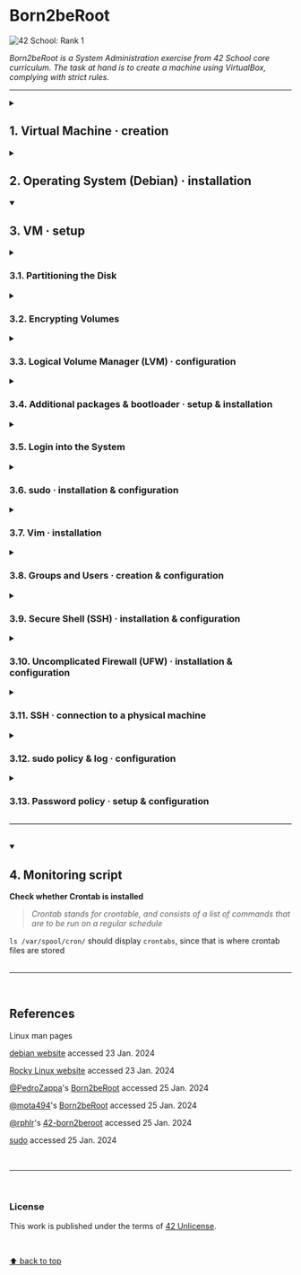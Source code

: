 # Born2beRoot
![42 School: Rank 1](https://img.shields.io/badge/42%20School-Rank%201-%2315bbbb)

_Born2beRoot is a System Administration exercise from 42 School core curriculum. The task at hand is to create a machine using VirtualBox, complying with strict rules._
___

<details>
  <summary><h2>1. Virtual Machine · creation</h2></summary>

> _A Virtual Machine (VM) is a computer file, commonly referred to as an image, that behaves like an actual computer: that is, a virtual computer within a computer._

</br>

<details>
  <summary>:bulb: <b>Advantages and disadvantages of using VMs</b></summary>

</br>

<table>
  <tr>
    <th>Advantages</th>
    <th>Disadvantages</th>
  </tr>
  <tr>
    <td>:heavy_check_mark: Agility and speed</td>
    <td>:x: Unintended server sprawl</td>
  </tr>
  <tr>
    <td>:heavy_check_mark: <b>Lowered downtime:</b> ifackup and redundancy mechanisms are in place, since VMs are portable and easy to move from one hypervisor to another on a different machine</td>
    <td>:x: <b>Single point of failure:</b>  unlessackup and redundancy mechanisms are in place, if the host computer fails, all VMs running on that machine will also fail</td>
  </tr>
  <tr>
    <td>:heavy_check_mark: Scalability</td>
    <td>:x: Hardware limitations</td>
  </tr>
  <tr>
    <td>:heavy_check_mark: <b>Securityenefits:</b> ability to run apps of questionable security, study computer viruses, while protecting host OS</td>
    <td>:x: <b>Security risks:</b> if VMs are not properly isolated from each other or/and from the host machine, virtualization can introduce additional security risks</td>
  </tr>
    <tr>
    <td>:heavy_check_mark: <b>Cost savings:</b> reduced physical infrastructure footprint</td>
    <td>:x: <b>License cost:</b> some software licenses may not allow installation on VMs or require an additional license fee per VM</td>
  </tr>
</table>
</details>

</br>

<h3>:warning: Pre-requisites</h3>
<ul>
  <li>have [VirtualBox](https://www.virtualbox.org/) installed;</li>
  <li>have [the ISO (Optical Disc Image) installer file for the Debian GNU/Linux OS](https://cdimage.debian.org/debian-cd/current/amd64/iso-cd/) downloaded.</li>
</ul>

___

<h3>Steps</h3>
<ol>
  <li>Open <code>VirtualBox</code></li>
  <li>Click <code>New</code></li>
  <li>Name the VM</li>
  <li>
    Choose destination folder for the VM
    <ul>
      <li><code>/sgoinfre/</code> in this case</li>
    </ul>
  </li>
  <li>Type: <code>Linux</code></li>
  <li>Version: <code>Debian (64-bit)</code></li>
  <li>
    Select the amount of memory (RAM) toe allocated to the VM
    <ul>
      <li>set as default – the recommended memory size is <code>1024 MB</code></li>
    </ul>
  </li>
  <li>Create a virtual hard disk now</li>
  <li>Choose <code>VDI</code> (VirtualBox Disk Image) as the type of file to use for the new virtual hard disk</li>
  <li>Choose storage on physical hard disk as being <code>dynamically allocated</code></li>
  <li>
    Select the size of the virtual hard disk
    <ul>
      <li>
        <code>30.8 GB</code> to account for subject bonus requirements</br>
      </li>
    </ul>
  </li>
  <li>Click <code>Create</code></li>
  <li>Head to <code>Settings</code> > <code>Storage</code> > <code>Empty</code> > 💿 icon (<i>Attributes: Optical Drive</i>) > <code>Choose a disk file</code> > <code>Debian ISO</code> > <code>Ok</code></li>
  <li><code>Start</code> the VM</li>
</ol>

</br>

___

</br>

</details>


<details>
  <summary><h2>2. Operating System (Debian) · installation</h2></summary>

</br>

<details>
  <summary>:bulb: <b>Debian vs. Rocky Linux</b></summary>

</br>

<table>
  <tr>
    <th></th>
    <th>Debian</th>
    <th>Rocky Linux</th>
  </tr>
  <tr>
    <td><b>Developer</b></td>
    <td>The Debian Project</td>
    <td>Rocky Enterprise Software Foundation</td>
  </tr>
  <tr>
    <td><b>OS Family</b></td>
    <td>Linux (Unix-like)</td>
    <td>Linux (Unix-like)</td>
  </tr>
  <tr>
    <td><b>Source model</b></td>
    <td>Open source</td>
    <td>Open source</td>
  </tr>
  <tr>
    <td><b>Repository</b></td>
    <td><a href = "https://deb.debian.org">deb.debian.org</a></td>
    <td><a href = "https://git.rockylinux.org">git.rockylinux.org</a></td>
  </tr>
  <tr>
    <td><b>Package manager</b></td>
    <td>Advanced Package Tool (APT)</td>
    <td>Dandified YUM / DNF</td>
  </tr>
  <tr>
    <td><b>Release cycle</b></td>
    <td>2 years</td>
    <td>1 year</td>
  </tr>
  <tr>
    <td><b>Long Term Support (LTS)</b></td>
    <td>5 years</td>
    <td>10 years</td>
  </tr>
  <tr>
    <td><b>Comments</b></td>
    <td></td>
    <td>Red Hat Enterprise Linux (RHEL) compatibility</td>
  </tr>
</table>

</br>

<p><b>note:</b> <i>Here, the choice for Debian over Rocky Linux was based on the first being generally regarded as a more user-friendly and accessible OS, especially for beginners.</i></p>

</details>

</br>

### Steps

1. Select `Install` from the Debian GNU/Linux installer menu;
2. Settings
    - Language: `English`
    - Location: `other`
    - Continent: `Europe`
    - Country: `Portugal`
    - Locale: `United States`
    - Keymap: `American English`
    - Hostname: `tchow-so42` ﹡
    - Domain name: `(blank)`
    - Set up root password ﹡
    - User full name: `tchow-so` ﹡
    - Username: `tchow-so` ﹡
    - Set up user password ﹡
    - Clock: `Lisbon`

﹡ :warning: _see subject requirements_
___

</br>

</details>

<details open>
  <summary><h2>3. VM · setup</h2></summary>

<details>
  <summary><h3>3.1. Partitioning the Disk</h3></summary>
    <ol>
      <li>Partioning method: <code>Manual</code></li>
      <li>Select the available volume</li>
      <li>Create new empty partition on the selected device: <code>Yes</code></li>
    </ol>
  
<details>
  <summary><h4>3.1.1. Create Primary Partition</h4></summary>
<blockquote><i>One has to create at least one primary partition on the disk.</i></blockquote>
    <ol>
      <li>Select a partition to modify its settings: <code>FREE SPACE</code></li>
      <li>How to use this free space: <code>Create a new partition</code></li>
      <li>
        Enter new partition size in Bytes: <code>525336576 B</code>﹡</br>
        <blockquote>
          1 B × 1024 = <b>1 KB</b></br>
          1 KB × 1024 = <b>1 MB</b> (1024 × 1024)</br>
          1 MB × 1024 = <b>1 GB</b> (1024 × 1024 × 1024)</br>
          </br></br>
          500 MB = 524 288 000 B</br>
          + 2048 × 512 (1 048 576B)<sup>a</sup></br>
          <sup>a</sup> – <i>note to future self: check boot sector size, disk sector size,... (?)</i>
        </blockquote>
      </li>
      <li>New partition type: <code>Primary</code></li>
      <li>Location for the new partition: <code>Beginning</code></li>
      <li>Mount point for this partition: <code>/boot</code></li>
      <li>Partition settings: <code>Done setting up the partition</code></li>
    </ol>

﹡ :warning: _see subject bonus requirements_
</details>
<details>
  <summary><h4>3.1.2. Create Logical Partition</h4></summary>
<blockquote><i>One can create an unlimited number of logical partitions on the disk.</i></blockquote>
    <ol>
      <li>Select a partition to modify its settings: <code>FREE SPACE</code></li>
      <li>How to use this free space: <code>Create a new partition</code></li>
      <li>Set new partition size to <code>max</code></li>
      <li>New partition type: <code>Logical</code></li>
      <li>Mount point for this partition: <code>Do not mount it</code></li>
      <li>Partition settings: <code>Done setting up the partition</code></li>
    </ol>
</details>
</details>
<details>
  <summary><h3>3.2. Encrypting Volumes</h3></summary>
  <ol>
    <li><code>Configure encrypted volumes</code></li>
    <li>Write the changes to disk and configure encrypted volumes? <code>Yes</code></li>
    <li><code>Create encrypted volumes</code></li>
    <li>Select the devices to be encrypted:<code>/dev/sda5</code></li>
    <li>Partition settings: <code>Done setting up the partition</code></li>
    <li>Encryption configuration actions: <code>Finish</code></li>
    <li>(Confirmation message to encryption:) <code>Yes</code></li>
    <li>(Optional) <code>Cancel</code> – <i>since there is nothing to actually encrypt</i></li>
    <li>Set encryption passphrase ﹡</li>
  </ol>
  
﹡ :warning: _see subject bonus requirements_
</details>
<details>
  <summary><h3>3.3. Logical Volume Manager (LVM) · configuration</h3></summary>
<ol>
  <li><code>Configure Logical Volume Manager</code></li>
  <li>(Confirmation message:) <code>Yes</code></li>
</ol>

</br>

<div>
  <p><b>Create Volume Group</b></p>
<ol start = "3">
  <li><code>Create volume group</code></li>
  <li>Enter volume group name: <code>LVMGroup</code></li>
  <li>Select partition to store the group: <code>/dev/mapper/sda5_crypt</code></li>
</ol>

</br>

  <p><b>Create Logical Partitions</b></p>
<ol start = "7">
  <li>LVM configuration action: <code>Create logical volume</code></li>
  <li>Select the volume group where the new logical volume should be created: <code>LVMGroup</code></li>
  <li>Enter logical volume name</li>
  <li>Enter the size of the new logical volume</li>
  <li>Repeat the steps above for each of the following volumes:</br>
<table>
<tr>
  <th><b>Logical volume name</b></th>
  <th><b>Logical volume size</b></th>
  <th><b>Conversion / Calculation</b></th>
  <th><b>Logical volume size in Bytes</b></th>
</tr>
<tr>
  <td><code>root</code></td>
  <td>10G</td>
  <td>10 × 1024 × 1024 × 1024</td>
  <td>10737418240 B</td>
</tr>
<tr>
  <td><code>swap</code></td>
  <td>2.3G</td>
  <td>2.3 × 1024 × 1024 × 1024 (2469606195.2 B)</br></br>512 → 2469606400 (?)</br>2048 → 2469607424 (?)</td>
  <td>2465607424 B</td>
</tr>
<tr>
  <td><code>home</code></td>
  <td>5G</td>
  <td>5 × 1024 × 1024 × 1024</td>
  <td>5368709120 B</td>
</tr>
<tr>
  <td><code>var</code></td>
  <td>3G</td>
  <td>3 × 1024 × 1024 × 1024</td>
  <td>3221225472 B</td>
</tr>
<tr>
  <td><code>srv</code></td>
  <td>3G</td>
  <td>3 × 1024 × 1024 × 1024</td>
  <td>3221225472 B</td>
</tr>
<tr>
  <td><code>tmp</code></td>
  <td>3G</td>
  <td>3 × 1024 × 1024 × 1024</td>
  <td>3221225472 B</td>
</tr>
<tr>
  <td><code>var-log</code></td>
  <td>4G</td>
  <td>4 × 1024 × 1024 × 1024</td>
  <td>4294967296 B</td>
</tr>
</table>
</li>
  <li>LVM configuration action: <code>Finish</code></li>
</ol>

</br>

<div><p><b>Setting Mount Points</b></p></div>
<ol start = "13">
  <li>Select volume</li>
  <li>Partition settings > set Use as:</li>
  <li>Set mount point</li>
  <li><code>Done setting up the partition</code></li>
  <li>Repeat the steps above for each of the following volumes:</br>
<table>
  <tr>
    <th><b>Partition</b></th>
    <th><b>Volume name</b></th>
    <th><b>Use</b></th>
    <th><b>Mount point</b></th>
    <th><b>Enter</b></th>
  </tr>
  <tr>
    <td>#1</td>
    <td><code>home</code></td>
    <td>Ext4</td>
    <td><code>/home</code></td>
    <td></td>
  </tr>
  <tr>
    <td>#1</td>
    <td><code>root</code></td>
    <td>Ext4</td>
    <td><code>/</code></td>
    <td></td>
  </tr>
  <tr>
    <td>#1</td>
    <td><code>srv</code></td>
    <td>Ext4</td>
    <td><code>/srv</code></td>
    <td></td>
  </tr>
  <tr>
    <td>#1</td>
    <td><code>swap</code></td>
    <td>swap area</td>
    <td></td>
    <td></td>
  </tr>
  <tr>
    <td>#1</td>
    <td><code>tmp</code></td>
    <td>Ext4</td>
    <td><code>/tmp</code></td>
    <td></td>
  </tr>
  <tr>
    <td>#1</td>
    <td><code>var</code></td>
    <td>Ext4</td>
    <td><code>/var</code></td>
    <td></td>
  </tr>
  <tr>
    <td>#1</td>
    <td><code>var-log</code></td>
    <td>Ext4</td>
    <td><code>Enter manually</code></td>
    <td><code>/var/log</code></td>
  </tr>
</table>
<blockquote><b>Ext4</b> (fourth extended file system) is arguably the most stable and well tested file system supported in Linux.</blockquote></li>
 <li><code>Finish partitioning and write changes to disk</code></li>
 <li>(Confirmation message:) <code>Yes</code></li>
</ol>

</details>
<details>
  <summary><h3>3.4. Additional packages & bootloader · setup & installation</h3></summary>
  <ol>
    <li>Additional packages: <code>No</code></li>
    <li>Country: <code>Portugal</code></li>
    <li>Set Debian archive mirror package manager: <code>deb.debian.org</code></li>
    <li>HTTP proxy: <code>(blank)</code></li>
    <li><code>Continue</code></li>
    <li>Popularity contest: <code>No</code></li>
    <li>Remove all software options and <code>Continue</code></li>
    <li>Installation of GRUB bootloader: <code>Yes</code></li>
    <li>Select device to install the bootloader: <code>/dev/sda (ata_VBOX_HARDDISK)</code></li>
    <li><code>Continue</code></li>
  </ol>
</details>

<details>
  <summary><h3>3.5. Login into the System</h3></summary>
  <ol>
    <li>Enter encryption password</li>
    <li>Enter user</li>
    <li>Enter user password</li>
  </ol>
</details>

<details>
  <summary><h3>3.6. sudo · installation & configuration</h3></summary>
  <blockquote><i>sudo allows a permitted user to execute a command as the superuser or another user, as specified by the security policy</i></blockquote>

  </br>

<div><p><b>Installation</b></p></div>
  <ol>
    <li>
      <code>su --login</code>
      <ul>
        <li><code>su</code> execute a command with substitute user and group ID</li>
        <li><code>-</code>, <code>-l</code>, <code>--login</code> start the shell as a login shell with an environment similar to a real login</li>
      </ul>
    </li>
    <li>
      <code>apt-get update -y</code>
      <ul>
        <li><code>apt-get</code> APT package handling utility -- command-line interface</li>
        <li><code>update</code> update is used to resynchronize the package index files from their sources</li>
        <li><code>-y</code> automatic yes to prompts</li>
      </ul>
    </li>
    <li>
      <code>apt-get upgrade -y</code>
      <ul>
        <li><code>upgrade</code> upgrade is used to install the newest versions of all packages currently installed on the system from the sources enumerated in /etc/apt/sources.list</li>
      </ul>
    </li>
    <li>
      <code>apt install sudo</code>
      <ul>
        <li><code>apt</code> command-line interface</li>
        <li><code>install</code> performs the requested action on one or more packages</li>
      </ul>
    </li>
    <li>
      <code>dpkg -l | grep sudo</code> verify whether the sudo package was installed successfully
      <ul>
        <li><code>dpkg -l</code> list packages matching given pattern ('dpkg', package manager for Debian)</li>
        <li><code>grep</code> print lines that match patterns</li>
      </ul>
    </li>
  </ol>

</br>
  
  <div><p><b>Configuration</b></p></div>
  <ol>
    <li>
      <code>usermod -aG sudo &ltusername&gt</code>
      <ul><code>usermod</code> modify a user account</ul>
      <ul><code>-a</code>, <code>--append</code> add the user to the supplementary group(s); use only with the -G option</ul>
      <ul><code>-G</code>, <code>--groups</code> a list of supplementary groups which the user is also a member of</ul>
    </li>
    <li><code>visudo</code> edit the sudoers file</li>
    <li>Add <code>&ltusername&gt ALL=(ALL) ALL</code> under <code>#User Privilege</code> section</li>
    <li>Save and close</li>
    <li><code>reboot</code></li>
  </ol>
</details>

<details>
  <summary><h3>3.7. Vim · installation</h3></summary>
  <blockquote><i>Vi Improved (Vim) is a highly configurable text editor built to make creating and changing any kind of text very efficient; it is upwards compatible to Vi</i></blockquote>
  <code>sudo apt install vim</code>
</details>

<details>
  <summary><h3>3.8. Groups and Users · creation & configuration</h3></summary>
<ul>
  <li><code>sudo groupadd &ltgroupname&gt</code> create a group with specified &ltgroupname&gt</li>
  <li><code>sudo usermod -aG &ltgroupname&gt &ltusername&gt</code> add user to group</li>
  <li>
    <code>getent group &ltgroupname&gt</code>check group users
    <ul>
      <li><code>getent group</code> check groups</li>
    </ul>
  </li>
</ul>
</details>

<details>
  <summary><h3>3.9. Secure Shell (SSH) · installation & configuration</h3></summary>
  <ol>
    <li><code>sudo apt install openssh-server</code></li>
    <li><code>sudo vim /etc/ssh/sshd_config</code></li>
    <li>edit the text, replacing <code># Port 22</code> by <code>Port 4242</code> ﹡</li>
    <li><code>sudo vim /etc/ssh/ssh_config</code></li>
    <li>edit the text, replacing <code># Port 22</code> by <code>Port 4242</code> ﹡</li>
    <li><code>sudo service ssh restart</code></li>
  </ol>

﹡ :warning: <i>see subject requirements</i>

</details>

<details>
  <summary><h3>3.10. Uncomplicated Firewall (UFW) · installation & configuration</h3></summary>
    <ol>
      <li><code>sudo apt-get install ufw</code></li>
      <li><code>sudo ufw enable</code></li>
      <li><code>sudo ufw status numbered</code></li>
      <li><code>sudo ufw allow &ltservice/port&gt</code></li>
      <li><code>sudo ufw status numbered</code></li>
    </ol>
</details>
    
<details>
  <summary><h3>3.11. SSH · connection to a physical machine</h3></summary>
</br><div><p><b>VirtualBox interface</b></p></div>
<ol>
  <li>Go to <code>VirtualBox</code></li>
  <li>Select chosen VM</li>
  <li>Go to <code>Settings</code> > <code>Network</code></li>
  <li>Attached to <code>Bridged Adapter</code></li>
</ol>
  
</br>
  
<div><p><b>VM</b></p></div>
<ol start="5">
  <li>Start VM</li>
  <li>Login into the system</li>
  <li>
    <code>hostname -I</code> check IP address
    <ul>
      <li><code>hostname</code> show or set the system's host name</li>
      <li><code>-I</code>, <code>--all-ip-addresses</code> display the IP address(es) of the host</li>
    </ul>
  </li>
  <li>Execute <code>sudo vim /etc/network/interfaces</code></li>
  <li>
    Edit text
    <ul>
      <li>
        Change <code>allow-hotplug enp0s3</code> to <code>auto enp0s3</code>
        <ul>
          <li><code>allow-hotplug</code> manage interface on various condition changes</li>
          <li><code>auto</code> bring up interface with provided configuration during boot time or interface link up event</li>
        </ul>
      </li>
      <li>
        Change <code>iface enp0s3 inet dhcp</code> to <code>iface enp0s3 inet static</code>
        <ul>
          <li><code>dhcp</code> Dynamic Host Configuration Protocol</li>
        </ul>
      </li>
      <li>
      Add
      <div><code>address &ltipaddress&gt</code></br><code>netmask 255.255.0.0</code></br><code>gateway 10.11.254.254</code></br><code>dns 10.11.254.254</code></div>
    </li>
    </ul>
  </li>
</ol>
  
</br>
  
<div><p><b>Physical machine</b></p></div>
<ol start="10">
  <li>
    Open terminal on physical machine and execute
    <div><code>ssh &ltVMusername&gt@&ltVM_ipaddress&gt -p 4242</code></div>
  </li>
  <li>
    <code>exit</code> to close the connection
  </li>
</ol>
</details>

<details>
  <summary><h3>3.12. sudo policy & log · configuration</h3></summary>
  <div><p><b>sudo policy</b></p></div>
  <ol>
    <li>
      <code>sudo visudo</code>
      <ul>
        <li><code>visudo</code> edit the sudoers file</li>
      </ul>
    </li>
    <li>
      Add the following <code>Defaults</code> to the file
      <ul>
        <li>
          <code>Defaults  passwd_tries=3</code>
          <ul>
            <li><code>passwd_tries</code> total ammount of tries for entering 'sudo' password</li>
          </ul>
        </li>
        <li>
          <code>Defaults  badpass_message="Wrong password. Try again:"</code>
          <ul>
            <li><code>badpass_message</code> message to be printed on wrong password scenario</li>
          </ul>
        </li>
        <li>
          <code>Defaults  logfile="/var/log/sudo/sudo_config"</code>
          <ul>
            <li><code>logfile</code> set custom log file for 'sudo'</li>
          </ul>
        </li>
        <li>
          <code>Defaults  log_input, log_output</code>
          <ul>
            <li><code>log_input, log_output</code> what will be logged</li>
          </ul>
        </li>
        <li>
          <code>Defaults  iolog_dir="/var/log/sudo"</code>
          <ul>
            <li><code>iolog_dir</code> path where I/O logs will be stored</li>
          </ul>
        </li>
        <li>
          <code>Defaults  requiretty</code>
          <ul>
            <li><code>requiretty</code> enables 'sudo' invocation from a real TTY but not through methods such as 'cron' or 'cgi-bin'</li>
          </ul>
        </li>
        <li>
          <code>Defaults  secure_path="/usr/local/sbin:/usr/local/bin:/usr/sbin:/usr/bin:/sbin:/bin:/snap/bin"</code>
          <ul>
            <li><code>secure_path</code> the path used for every command run with 'sudo'</li>
          </ul>
        </li>
      </ul>
    </li>
  </ol></br>
  <div><p><b>sudo log</b></p></div>
  <ul>
    <li>
      Check if there's already a 'sudo' directory in the following path: <code>/var/log/</code>
      <ul>
        <li><code>ls /var/log/</code></li>
      </ul>
    </li>
    <li>Else, <code>mkdir /var/log/sudo</code></li>
  </ul>
</details>

<details>
  <summary><h3>3.13. Password policy · setup & configuration</h3></summary>
    <div><p><b>Configure shadow password suite</b></p></div>
  <ol>
    <li><code>sudo vim /etc/login.defs</code></li>
    <li>Set</br>
      <code>PASS_MAX_DAYS</code> to <code>30</code>﹡</br>
      <code>PASS_MIN_DAYS</code> to <code>2</code>﹡</br>
      <code>PASS_WARN_AGE</code> to <code>7</code>﹡
    </li>
    <li>Save and close</li>
  </ol>
<p>﹡ :warning: <i>see subject requirements</i></p>

</br>

<div><p><b>Update password policy for already created user</b></p></div>
    <ul>
     <li>
        <code>chage -M 30 -m 2 -W 7</code>
      <ul>
        <li><code>chage</code> change user password expiry information</li>
        <li><code>-M</code>, <code>--maxdays</code> set the maximum number of days during which a password is valid</li>
        <li><code>-m</code>, <code>--mindays</code> set the minimum number of days between password changes</li>
        <li><code>-W</code>, <code>--warndays</code> set the number of days of warning before a password change is required</li>
      </ul>
     </li></br>
     <li>
        or, alternatively, <code>passwd -x 30 -n 2 -w 7</code>
       <ul>
          <li><code>passwd</code> change user password</li>
          <li><code>-x</code>, <code>--maxdays</code> set the maximum number of days a password remains valid</li>
          <li><code>-n</code>, <code>--mindays</code> set the minimum number of days between password changes</li>
          <li><code>-w</code>, <code>--warndays</code> set the number of days of warning before a password change is required</li>
        </ul>
    </li>
  </ul>
  
</br>
  
<div><p><b>Install pwquality</b></p></div>
<blockquote><i>pwquality is a PAM module to perform password quality checking</i></blockquote>
<p><code>sudo apt-get install libpam-pwquality</code></p>
</br>

<div><p><b>Configure pwquality</b></p></div>
<ol>
  <li><code>sudo vim /etc/pam.d/common-password</code></li>
  <li>
      Edit the <code>pam_pwquality.so</code> line, by adding</br><code>retry=3 minlen=10 ucredit=-1 dcredit=-1 lcredit=-1 maxrepeat=3 reject_username difok=7 enforce_for_root</code> next to it
      <ul>
        <li><code>retry</code> number of retries</li>
        <li><code>minlen</code> minimum number of characters a password must contain</li>
        <li>
          <code>ucredit</code> (upper credit) password must contain at least/at most 'n' uppercase characters
          <ul>
            <li><code>-</code> defines the lower bound</li>
            <li><code>+</code> defines the upper bound</li>
          </ul>
        </li>
        <li><code>dcredit</code> (digit credit) password must contain at least/at most 'n' digits</li>
        <li><code>lcredit</code> (lower credit) password must contain at least/at most 'n' lowercase characters</li>
        <li><code>maxrepeat</code> password must not repeat same character consecutively more than 'n' number of times</li>
        <li><code>reject_username</code> password must not contain username</li>
        <li><code>difok</code> the minimum number of characters that must be different from the old password</li>
        <li><code>enforce_for_root</code> implement password policy to root</li>
      </ul>
  </li>
  <li>Save and exit</li>
</ol>
</details>
<hr></br>
</details>

<details open>
  <summary><h2>4. Monitoring script</h2></summary>
  <div><p><b>Check whether Crontab is installed</b></p></div>
  <blockquote><i>Crontab stands for crontable, and consists of a list of commands that are to be run on a regular schedule</i></blockquote>
  <code>ls /var/spool/cron/</code> should display <code>crontabs</code>, since that is where crontab files are stored
</details>

</br>

___

</br>

## References

Linux man pages

[debian website](https://www.debian.org/) accessed 23 Jan. 2024

[Rocky Linux website](https://rockylinux.org/) accessed 23 Jan. 2024

[@PedroZappa](https://github.com/PedroZappa)'s [Born2beRoot](https://github.com/PedroZappa/Born2beRoot) accessed 25 Jan. 2024

[@mota494](https://github.com/mota494)'s [Born2beRoot](https://github.com/mota494/42_Born2BeRoot) accessed 25 Jan. 2024

[@rphlr](https://github.com/rphlr)'s [42-born2beroot](https://github.com/rphlr/42-born2beroot/) accessed 25 Jan. 2024

[sudo](sudo.ws) accessed 25 Jan. 2024

</br>

___

</br>

### License
This work is published under the terms of [42 Unlicense](./LICENSE).

</br>

[⬆ back to top](#born2beroot)
